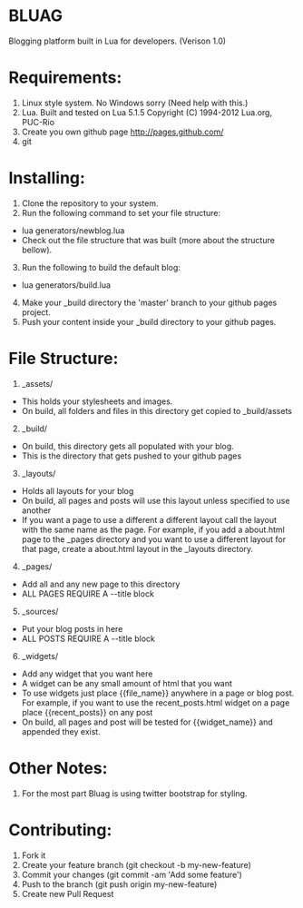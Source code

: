 # BLUAG
Blogging platform built in Lua for developers. (Verison 1.0)

# Requirements:
1. Linux style system. No Windows sorry (Need help with this.)
2. Lua. Built and tested on Lua 5.1.5  Copyright (C) 1994-2012 Lua.org, PUC-Rio
3. Create you own github page http://pages.github.com/
4. git

# Installing:
1. Clone the repository to your system.
2. Run the following command to set your file structure: 
  - lua generators/newblog.lua
  - Check out the file structure that was built (more about the
    structure bellow).
3. Run the following to build the default blog:
  - lua generators/build.lua
4. Make your _build directory the 'master' branch to your github pages project.
4. Push your content inside your _build directory to your github pages.

# File Structure:
1. _assets/
  - This holds your stylesheets and images.
  - On build, all folders and files in this directory get copied to _build/assets

2. _build/
  - On build, this directory gets all populated with your blog.
  - This is the directory that gets pushed to your github pages

3. _layouts/
  - Holds all layouts for your blog
  - On build, all pages and posts will use this layout unless specified to use another
  - If you want a page to use a different a different layout call the layout with the same name as the page.
    For example, if you add a about.html page to the _pages directory and you want to use a different layout for that page, create
    a about.html layout in the _layouts directory.

4. _pages/
  - Add all and any new page to this directory
  - ALL PAGES REQUIRE A --title block

5. _sources/
  - Put your blog posts in here
  - ALL POSTS REQUIRE A --title block

6. _widgets/
  - Add any widget that you want here
  - A widget can be any small amount of html that you want
  - To use widgets just place {{file_name}} anywhere in a page or blog post.
    For example, if you want to use the recent_posts.html widget on a page place {{recent_posts}} on any post
  - On build, all pages and post will be tested for {{widget_name}} and appended they exist.

# Other Notes:
1. For the most part Bluag is using twitter bootstrap for styling.

# Contributing:
1. Fork it
2. Create your feature branch (git checkout -b my-new-feature)
3. Commit your changes (git commit -am 'Add some feature')
4. Push to the branch (git push origin my-new-feature)
5. Create new Pull Request



